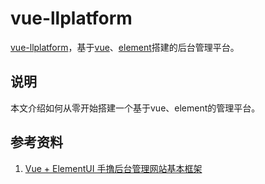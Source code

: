 # vue-llplatform

[vue-llplatform](https://github.com/linjinze999/vue-llplatform)，基于[vue](https://cn.vuejs.org/)、[element](http://element-cn.eleme.io/#/zh-CN)搭建的后台管理平台。

## 说明
本文介绍如何从零开始搭建一个基于vue、element的管理平台。

## 参考资料
1. [Vue + ElementUI 手撸后台管理网站基本框架](https://blog.csdn.net/harsima/article/details/77949609)
